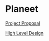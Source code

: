 # Planeet

[Project Proposal](https://github.com/Lior1305/final-project-/blob/main/Project%20proposal.md)

[High Level Design](https://github.com/Lior1305/Planeet/blob/main/High%20Level%20Design.md)

